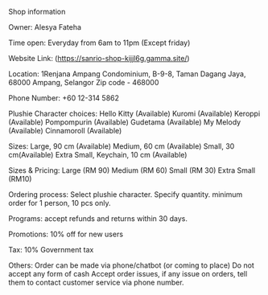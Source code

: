 Shop information

Owner:
Alesya Fateha 

Time open:
Everyday from 6am to 11pm (Except friday)

Website Link:
(https://sanrio-shop-kijjl6g.gamma.site/)

Location:
1Renjana Ampang Condominium, B-9-8, Taman Dagang Jaya, 68000 Ampang, Selangor
Zip code - 468000

Phone Number:
+60 12-314 5862

Plushie Character choices:
Hello Kitty (Available)
Kuromi (Available)
Keroppi (Available)
Pompompurin (Available)
Gudetama (Available)
My Melody (Available)
Cinnamoroll (Available)

Sizes:
Large, 90 cm (Available)
Medium, 60 cm (Available)
Small, 30 cm(Available)
Extra Small, Keychain, 10 cm (Available)

Sizes & Pricing:
Large (RM 90)
Medium (RM 60)
Small (RM 30)
Extra Small (RM10)

Ordering process:
Select plushie character.
Specify quantity.
minimum order for 1 person, 10 pcs only.

Programs:
accept refunds and returns within 30 days.

Promotions:
10% off for new users

Tax:
10% Government tax

Others:
Order can be made via phone/chatbot (or coming to place)
Do not accept any form of cash
Accept order issues, if any issue on orders, tell them to contact customer service via phone number.

